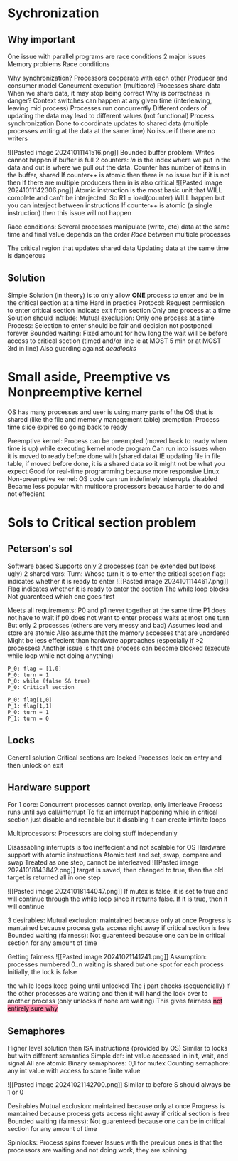 # Sychronization
## Why important
One issue with parallel programs are race conditions
2 major issues
	Memory problems
	Race conditions

Why synchronization?
	Processors cooperate with each other 
		Producer and consumer model
		Concurrent execution (multicore)
	Processes share data
		When we share data, it may stop being correct
	Why is correctness in danger?
		Context switches can happen at any given time (interleaving, leaving mid process)
		Processes run concurrently
		Different orders of updating the data may lead to different values (not functional)
	Process synchronization
		Done to coordinate updates to shared data (multiple processes writing at the data at the same time)
		No issue if there are no writers

![[Pasted image 20241011141516.png]]
Bounded buffer problem: Writes cannot happen if buffer is full
2 counters:
	*In* is the index where we put in the data and out is where we pull *out* the data. 
	Counter has number of items in the buffer, shared
If counter++ is atomic then there is no issue but if it is not then 
If there are multiple producers then in is also critical
![[Pasted image 20241011142306.png]]
Atomic instruction is the most basic unit that WILL complete and can't be interjected. So R1 = load(counter) WILL happen but you can interject between instructions
If counter++ is atomic (a single instruction) then this issue will not happen

Race conditions:
	Several processes manipulate (write, etc) data at the same time and final value depends on the order
	*Race* between multiple processes

The critical region that updates shared data
Updating data at the same time is dangerous
## Solution
Simple Solution (in theory) is to only allow **ONE** process to enter and be in the critical section at a time
	Hard in practice
	Protocol:
		Request permission to enter critical section
		Indicate exit from section
		Only one process at a time
Solution should include:
	Mutual execlusion: Only one process at a time
	Process: Selection to enter should be fair and decision not postponed forever
	Bounded waiting: Fixed amount for how long the wait will be before access to critical section (timed and/or line ie at MOST 5 min or at MOST 3rd in line)
	Also guarding against *deadlocks*

# Small aside, Preemptive vs Nonpreemptive kernel
OS has many processes and user is using many parts of the OS that is shared (like the file and memory management table)
premption: Process time slice expires so going back to ready

Preemptive kernel: Process can be preempted (moved back to ready when time is up) while executing kernel mode program
	Can run into issues when it is moved to ready before done with (shared data)
		IE updating file in file table, if moved before done, it is a shared data so it might not be what you expect
		Good for real-time programming because more responsive
	Linux
Non-preemptive kernel: OS code can run indefintely 
	Interrupts disabled 
	Became less popular with multicore processors because harder to do and not effecient 


# Sols to Critical section problem
## Peterson's sol
Software based
Supports only 2 processes (can be extended but looks ugly)
2 shared vars:
	Turn: Whose turn it is to enter the critical section
	flag: indicates whether it is ready to enter 
![[Pasted image 20241011144617.png]]
Flag indicates whether it is ready to enter the section
The while loop blocks
Not guarenteed which one goes first

Meets all requirements:
	P0 and p1 never together at the same time
	P1 does not have to wait if p0 does not want to enter
	process waits at most one turn
But only 2 processes (others are very messy and bad)
Assumes load and store are atomic
Also assume that the memory accesses that are unordered
Might be less effecient than hardware approaches (especially if >2 processes)
Another issue is that one process can become blocked (execute while loop while not doing anything)

```
P_0: flag = [1,0]
P_0: turn = 1
P_0: while (false && true)
P_0: Critical section

P_0: flag[1,0]
P_1: flag[1,1]
P_0: turn = 1
P_1: turn = 0
```

## Locks
General solution
	Critical sections are locked 
	Processes lock on entry and then unlock on exit
## Hardware support
For 1 core:
	Concurrent processes cannot overlap, only interleave
	Process runs until sys call/interrupt
To fix an interrupt happening while in critical section just disable and reenable but it disabling it can create infinite loops

Multiprocessors: Processors are doing stuff independanly 

Disassabling interrupts is too ineffecient and not scalable for OS
Hardware support with atomic instructions
	Atomic test and set, swap, compare and swap
	Treated as one step, cannot be interleaved
![[Pasted image 20241018143842.png]]
target is saved, then changed to true, then the old target is returned
all in one step

![[Pasted image 20241018144047.png]]
If mutex is false, it is set to true and will continue through the while loop since it returns false. 
If it is true, then it will continue

3 desirables:
	Mutual exclusion: maintained because only at once
	Progress is mantained because process gets access right away if critical section is free
	Bounded waiting (fairness): Not guarenteed because one can be in critical section for any amount of time



Getting fairness
![[Pasted image 20241021141241.png]]
Assumption: 
	processes numbered 0..n
	waiting is shared but one spot for each process
Initially, the lock is false

the while loops keep going until unlocked
The j part checks (sequencially) if the other processes are waiting and then it will hand the lock over to another process (only unlocks if none are waiting)
This gives fairness
<mark style="background: #FF5582A6;">not entirely sure why</mark>


## Semaphores
Higher level solution than ISA instructions (provided by OS)
Similar to locks but with different semantics
Simple def:
	int value accessed in init, wait, and signal
	All are atomic
Binary semaphores: 0,1 for mutex
Counting semaphore: any int value with access to some finite value

![[Pasted image 20241021142700.png]]
Similar to before
S should always be 1 or 0

Desirables
	Mutual exclusion: maintained because only at once
	Progress is mantained because process gets access right away if critical section is free
	Bounded waiting (fairness): Not guarenteed because one can be in critical section for any amount of time

Spinlocks: Process spins forever
Issues with the previous ones is that the processors are waiting and not doing work, they are spinning